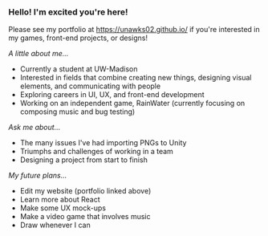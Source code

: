 ### Hello! I'm excited you're here!

Please see my portfolio at https://unawks02.github.io/ if you're interested in my games, front-end projects, or designs!

*A little about me...*
- Currently a student at UW-Madison
- Interested in fields that combine creating new things, designing visual elements, and communicating with people
- Exploring careers in UI, UX, and front-end development
- Working on an independent game, RainWater (currently focusing on composing music and bug testing)

*Ask me about...*
- The many issues I've had importing PNGs to Unity
- Triumphs and challenges of working in a team
- Designing a project from start to finish

*My future plans...*
- Edit my website (portfolio linked above)
- Learn more about React
- Make some UX mock-ups
- Make a video game that involves music
- Draw whenever I can


<!--
**unawks02/unawks02** is a ✨ _special_ ✨ repository because its `README.md` (this file) appears on your GitHub profile.

Here are some ideas to get you started:

- 🔭 I’m currently working on ...
- 🌱 I’m currently learning ...
- 👯 I’m looking to collaborate on ...
- 🤔 I’m looking for help with ...
- 💬 Ask me about ...
- 📫 How to reach me: ...
- 😄 Pronouns: ...
- ⚡ Fun fact: ...
-->
